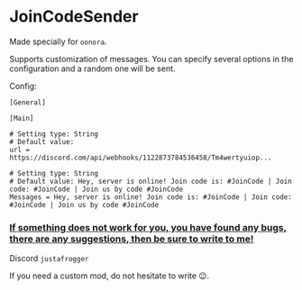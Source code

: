# JoinCodeSender

Made specially for ```oonora```.

Supports customization of messages. You can specify several options in the configuration and a random one will be sent.

Config:
```
[General]

[Main]

# Setting type: String
# Default value: 
url = https://discord.com/api/webhooks/1122873784536458/Tm4wertyuiop...

# Setting type: String
# Default value: Hey, server is online! Join code is: #JoinCode | Join code: #JoinCode | Join us by code #JoinCode
Messages = Hey, server is online! Join code is: #JoinCode | Join code: #JoinCode | Join us by code #JoinCode

```

### <ins>If something does not work for you, you have found any bugs, there are any suggestions, then be sure to write to me!</ins>
 
Discord ```justafrogger```

If you need a custom mod, do not hesitate to write 😉.